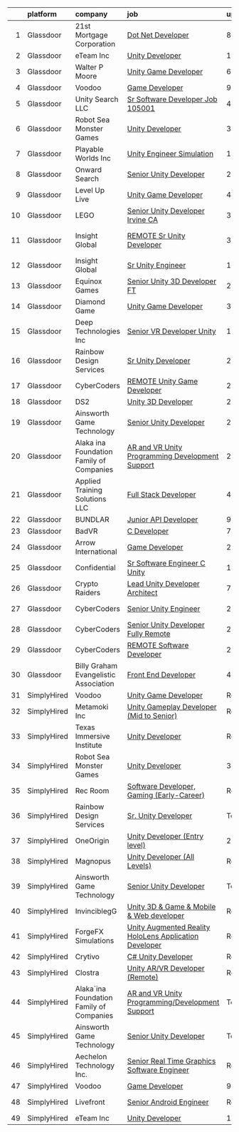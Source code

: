 

|    | platform    | company                                  | job                                                                                                                                                                                                                                                                                                                                                                                                                                                                                                                                                                                                                                                                                                                                                                                                                                                                                                                                                                                                                                                                                                                                                                                                                                                                                                                                                                                                                | update_time   | location           |
|---:|:------------|:-----------------------------------------|:-------------------------------------------------------------------------------------------------------------------------------------------------------------------------------------------------------------------------------------------------------------------------------------------------------------------------------------------------------------------------------------------------------------------------------------------------------------------------------------------------------------------------------------------------------------------------------------------------------------------------------------------------------------------------------------------------------------------------------------------------------------------------------------------------------------------------------------------------------------------------------------------------------------------------------------------------------------------------------------------------------------------------------------------------------------------------------------------------------------------------------------------------------------------------------------------------------------------------------------------------------------------------------------------------------------------------------------------------------------------------------------------------------------------|:--------------|:-------------------|
|  1 | Glassdoor   | 21st Mortgage Corporation                | [Dot Net Developer](https://www.glassdoor.com/partner/jobListing.htm?pos=108&ao=1110586&s=58&guid=0000018205c374cbb9ef79f360a48aa3&src=GD_JOB_AD&t=SR&vt=w&cs=1_ce7ff160&cb=1657954072157&jobListingId=1007990508969&cpc=A156626C531925F6&jrtk=3-0-1g82s6t8qkhra801-1g82s6t9bi15m800-8a830705b06b381e--6NYlbfkN0BeAyavutZxRR7ChPbyVYCIOKJX9CUQksOACpGPzjAT8NFrx-wLRtB8cHbO_Z05eeN-ec5Qr0zoARbmGulbnJfT-tQ7mZ_Crun4kihfGMB0SAkv55ej3GEmwoceb5zNJUUrZ102Nic3xKjbl7XfDXj_49WS4x8AbQYFPMDiUCKuONfOLIYZFizOZkPxT1ws73pvKNt_8HAKaGms0_4OzC_c6DVnf4FU6xJNGll5lR_AAV3MPTpPWqxdto6Jk1LNlY_T3Fi55C8nXBoFzytXx5m_bpqy0q07TVAg1IL-nGEvZMM7qo9XtiDBFuEmDVr6Ga_gq8bYx_FLJbbe3jU1ENdtTye07fA78MAcQkKym580HG0j51aqXNgx_cXzy1YgDTPQIzIWL14xdYfPM7AjaCJ1tn_d8ZoUxMNRQRHhOJdXNv7d5ezeYfAxzqppNKz5qzwltWFtm9uBcXNk5vtRDON6xLh3NpYF--KXih3lFgT5xgRGB865VSO4lyRnSb2HBWY%3D)                                                                                                                                                                                                                                                                                                                                                                                                                                                                                                                                                              | 8d            | Knoxville, TN      |
|  2 | Glassdoor   | eTeam Inc                                | [Unity Developer](https://www.glassdoor.com/partner/jobListing.htm?pos=109&ao=1110586&s=58&guid=0000018205c374cbb9ef79f360a48aa3&src=GD_JOB_AD&t=SR&vt=w&ea=1&cs=1_bf41a825&cb=1657954072158&jobListingId=1007985414064&cpc=2CAED5C921A5F994&jrtk=3-0-1g82s6t8qkhra801-1g82s6t9bi15m800-e4f5f2f77c7a5e27--6NYlbfkN0BrebvuryEatuNHUHZCAQUz0OnV0ltSPb-mADEOcHGVot9rTrxxekT_0oFh76gfC5mPXlbWNqmB225apfScfrCU2JrkwAS7ewq6yO6Haz_G-wU55LR7RRBedLF-9-2wWB-zpB5YeSZ4IwU1LLrhnPtAiQ9DRpiCdciqnutn4FeqqqxBf-2elZ3V7AfpppKr23Jp4EewEy_82TWg6RcC9_kfl1AtKRKiAbfwRUk5ogIxPsp53QChFeqOYCJyJfKuFXXHnaIn8m4EJF0hnntJb02S8egnx83ylNDhApscoTOVePqTVzWTyRuIHBg3-sSlwO6_MHKZ-8CEsacgfY4XcLWhnvB0iPOp4rNdFaJ4zO3xyVfLgQ4EZjF86sEIsJJrtNIN_Vbf8IDhU5z1f5qburjuITa-LwWo4C5WZ_pHKfmEk-RIo0JMubCvkNHXb6lkd8kb6heEc_M7zWyWd0PEn4U_VSUzZw-cBTZkzLELdH_hslCwVWYtxJJccg-jOQOeuOY%3D)                                                                                                                                                                                                                                                                                                                                                                                                                                                                                                                                                           | 10d           | Remote             |
|  3 | Glassdoor   | Walter P Moore                           | [Unity Game Developer](https://www.glassdoor.com/partner/jobListing.htm?pos=120&ao=1136043&s=58&guid=0000018205c374cbb9ef79f360a48aa3&src=GD_JOB_AD&t=SR&vt=w&cs=1_85bd9853&cb=1657954072160&jobListingId=1007994178150&jrtk=3-0-1g82s6t8qkhra801-1g82s6t9bi15m800-a406b2601580dbc4-)                                                                                                                                                                                                                                                                                                                                                                                                                                                                                                                                                                                                                                                                                                                                                                                                                                                                                                                                                                                                                                                                                                                              | 6d            | Houston, TX        |
|  4 | Glassdoor   | Voodoo                                   | [Game Developer](https://www.glassdoor.com/partner/jobListing.htm?pos=123&ao=1136043&s=58&guid=0000018205c374cbb9ef79f360a48aa3&src=GD_JOB_AD&t=SR&vt=w&ea=1&cs=1_2853bbb7&cb=1657954072160&jobListingId=1007987595391&jrtk=3-0-1g82s6t8qkhra801-1g82s6t9bi15m800-42cb42edb8e244a9-)                                                                                                                                                                                                                                                                                                                                                                                                                                                                                                                                                                                                                                                                                                                                                                                                                                                                                                                                                                                                                                                                                                                               | 9d            | Remote             |
|  5 | Glassdoor   | Unity Search LLC                         | [Sr Software Developer  Job  105001 ](https://www.glassdoor.com/partner/jobListing.htm?pos=118&ao=1110586&s=58&guid=0000018205c374cbb9ef79f360a48aa3&src=GD_JOB_AD&t=SR&vt=w&ea=1&cs=1_68474b34&cb=1657954072160&jobListingId=1007998235702&cpc=F41FEAB56D215062&jrtk=3-0-1g82s6t8qkhra801-1g82s6t9bi15m800-33a3b967d05517d2--6NYlbfkN0DzX9bKA-nrYKWcjjPrcuzMuapzvcymFZrcZjn-rigyi1a2ySthemlmIdWYGNYWb-V1jEC16LMG05XlVH1OqWDXv-WJRRh0CbwTVV0qQi-bQO7eh3vvq9eoOEFFwYs8Q1-lkwGYnd5T7ET_qq4giP-N-iWOxmh5eELfjgn7JtNzMQLoG6MhRpzwQ67tzV30o_lyiEXoTkwbERKoEutBfB5wG3Fjg0IyFw05M4g6pC-bWc6EMkOjUbnAA8PIm5rfeTPt4khNbQxSH4bA4HmtczDNw5jSEAI9VCT-0oQnMtKUG92qTYsl5Zd2Ei3XI8HCBCQUkH_jhtxyD6dmijvvIh0W73rXWCrEFwai1fHwDLiiN9WE1tYrVCa3sIafN2ftEkNT8FJkfi6YLbyOZ_MahSBRlmNlc-QwTrP6P6hvpso6HAS_vtRi4gpWTlmrdJAnbugFhBb6MPgCwvPYGVxWUxZuXQp9L_rUVbZSGHAgNYgJLRiEs3tKNP5ALlLMdk831P8%3D)                                                                                                                                                                                                                                                                                                                                                                                                                                                                                                                                       | 4d            | Dallas, TX         |
|  6 | Glassdoor   | Robot Sea Monster Games                  | [Unity Developer](https://www.glassdoor.com/partner/jobListing.htm?pos=129&ao=1136043&s=58&guid=0000018205c374cbb9ef79f360a48aa3&src=GD_JOB_AD&t=SR&vt=w&ea=1&cs=1_82478039&cb=1657954072160&jobListingId=1008001069165&jrtk=3-0-1g82s6t8qkhra801-1g82s6t9bi15m800-bda0a343296c4b50-)                                                                                                                                                                                                                                                                                                                                                                                                                                                                                                                                                                                                                                                                                                                                                                                                                                                                                                                                                                                                                                                                                                                              | 3d            | Remote             |
|  7 | Glassdoor   | Playable Worlds Inc                      | [Unity Engineer  Simulation ](https://www.glassdoor.com/partner/jobListing.htm?pos=130&ao=1136043&s=58&guid=0000018205c374cbb9ef79f360a48aa3&src=GD_JOB_AD&t=SR&vt=w&cs=1_c17b5613&cb=1657954072160&jobListingId=1008006448825&jrtk=3-0-1g82s6t8qkhra801-1g82s6t9bi15m800-1cf75f2a8545a460-)                                                                                                                                                                                                                                                                                                                                                                                                                                                                                                                                                                                                                                                                                                                                                                                                                                                                                                                                                                                                                                                                                                                       | 1d            | San Marcos, CA     |
|  8 | Glassdoor   | Onward Search                            | [Senior Unity Developer](https://www.glassdoor.com/partner/jobListing.htm?pos=104&ao=1110586&s=58&guid=0000018205c374cbb9ef79f360a48aa3&src=GD_JOB_AD&t=SR&vt=w&cs=1_00a6f0c5&cb=1657954072157&jobListingId=1008009126466&cpc=18E4F2D8CCA3E56E&jrtk=3-0-1g82s6t8qkhra801-1g82s6t9bi15m800-a00b5ca1fb24b99d--6NYlbfkN0B7YoEZZ2QAGDyEGGmBPAUWSHc1Mt3sMCn9FehKcWA3w8FH2hNAUDUUK56wYZ9jEGsXCxu_85K9uRy8dOwbEGhZNxipk61hwP0-Sk-yec9ZHp0cveDUNV7Ty3Fe5lxwgZMJjTROxwIX3CoB0-Hqf7feHG1fmuiRwJnm-sOqiBXhWCOphwSWGXLH-k9aZv0wybupDFnhtLu9tgtExPzX0jr3Ieb3X8Sd5ldhrXmQNhJAoL9UTmfD9vxPQzALkLYdVL-nEWr_q-hZDQTVGFfA9PuOY11l1_vxpdWfenBt3aDIXXMkkoqZxtEz8QPDIYdkVLuFZUDiPlOaBe_WcP-JCwiq52XuQeyqo19AQsz-0ubRiwOafKXPapPc0oXQ3k75lrCF-DsF9XmU_iegk0YHaO6twiNlAiIH1ouluuLfxWpAVruXN4MUCTcv-v39q3tTVmTpHzvrfwCuqZQz-q8Toj9ckWZbMvJJRfayIJzuMTWOV3K4VxH5E9qb96z1WrgxFMJlmsltxAd_jdNsx8dR-ux4lDtBJ7xV0JgkINEYfzlqnQ67JZlO-u9uzgGSWT-8cm1TTCeFjIemqBsxU02RH7yUDc6RK7Cre6jLUGonuL5BVlwi79qjKmUyCUSkmMwcpMtKHY8joRLHAKexVreR-qoAI5N2O00L0QA1amXrRLwVx-x1a455OZO_mNccJ_rtcEeJv7aU0r-iAnQJADFLIArbJPmlqA7qOGJzMMVmylsc2yw67om2ZGdi5JdjZtvQqaRESroXIbUDWxVOYws2F6ktC3O_yuzAkTwxyt4SV73loDbA9-Ne4H-qU5mf_Oy5MN8sBOmZhOuIDi-BD5zlrtuPUHjlhbupKPqRY_3WkncKlwZv8iNmunR1o5khAMCbAXKGfhheMcNfnmr7C4hW_e9ebspPJjs6oqRgC_O31143Ji6nPOmCVfjkBn7wz0kwa7OI6kV7OIS5UWk0CCXcf4hqYL8JvafIdhWkVjZnTRyzUK86eMZu0A9_zOlCQLeRmYY%3D)                         | 24h           | Ontario, CA        |
|  9 | Glassdoor   | Level Up Live                            | [Unity Game Developer](https://www.glassdoor.com/partner/jobListing.htm?pos=103&ao=1110586&s=58&guid=0000018205c374cbb9ef79f360a48aa3&src=GD_JOB_AD&t=SR&vt=w&ea=1&cs=1_10d07b3f&cb=1657954072157&jobListingId=1007998297243&cpc=7E69D0A57279CD4B&jrtk=3-0-1g82s6t8qkhra801-1g82s6t9bi15m800-25709eaea19f08b4--6NYlbfkN0CvahHJL5dpwIe5nlYo2UZJB8CTXAEl9vJAxrd3EfdRQTsMSQezOrtTMBqU6ULetrn0kWKrj3WMZ_Zw7M8i1tIU5GOLAEookl2DAeI1XSX4CuoccEQp393OXUCbGbTct8FADhPwjvcMG2ENXgxGXjYu53qekhMum-_e2gNGa1zEKheMz6EIdBpvkc-RQwDEgUR8KGvbcBikewb5deVOod4UTyyFfh0EBK9Ye7tT9iaSJIGZy1mc7-HfXmsSPvBXPaXTaew9J88zsZxkNb_npyASUoCPlxAQjc3fl6xSxvSRsLPnaPin_aRwy_IKL6ccF8Q5xEEhJuB7vGtNAa1f8OkM54CjqSupxthzkOWur95D3D80JB-fH1EQcNi7UOTMpQi5qQYCTOAy90qsxOxlC4mYjqpp05ybUyqYo2qIYiNDNnnMgbRFst1bMjWLT0ZE2NOO5V2NJauO6KT_ws9HPX5LIT5_72qUQ3iLVx6UYPW0_-fI0ZC6X1Mgvn2VIEJXyzA%3D)                                                                                                                                                                                                                                                                                                                                                                                                                                                                                                                                                      | 4d            | Issaquah, WA       |
| 10 | Glassdoor   | LEGO                                     | [Senior Unity Developer  Irvine  CA ](https://www.glassdoor.com/partner/jobListing.htm?pos=124&ao=1136043&s=58&guid=0000018205c374cbb9ef79f360a48aa3&src=GD_JOB_AD&t=SR&vt=w&cs=1_08af8b59&cb=1657954072160&jobListingId=1007999225634&jrtk=3-0-1g82s6t8qkhra801-1g82s6t9bi15m800-c00448744aef7b79-)                                                                                                                                                                                                                                                                                                                                                                                                                                                                                                                                                                                                                                                                                                                                                                                                                                                                                                                                                                                                                                                                                                               | 3d            | Irvine, CA         |
| 11 | Glassdoor   | Insight Global                           | [REMOTE Sr  Unity Developer](https://www.glassdoor.com/partner/jobListing.htm?pos=116&ao=1110586&s=58&guid=0000018205c374cbb9ef79f360a48aa3&src=GD_JOB_AD&t=SR&vt=w&cs=1_3f86f9d7&cb=1657954072159&jobListingId=1008000659662&cpc=F41FEAB56D215062&jrtk=3-0-1g82s6t8qkhra801-1g82s6t9bi15m800-80788efc9f9fa667--6NYlbfkN0BKkHZu3wF05EeDimN_p6sYpKCMArvwa95YdH7UpkaBCqc7l59ErwqcyE8VoIfttn5W_w6EAn_SwakPyuGwpNktc_gZHAw-DgQg7Q62UskeLFQjDiXWL9q4pTh5dHyLXLlE5DhZ-P-H6iXdr4RaTGQwTo8Cr0OwsUIF93ICJHXQerCsrIoIWeT5yISd-vOfvEWYOJa7aHanX0x7UiE3OFar_bMH4Iast80OrqMqcfmv-tXi1Kx8miavL1hawSwAFQwLqtzgM8rhBYkkSNqnB2LKVsU7SToojEQvzJjL9CxZUvs6my9jAfgA5U9lfQkQd383jk9AFPGlBKeGFqfoMBtIeExG1_j55TC5gzxqKa6UtSfQdXKZV-1d9CH8okAP8PQs2pNeMsW3mEFaK-BqQLCR-mW3vBzvPqGp5I7y0eXmmY_HhjED9S48b7hMWb7LHNytlH1NvShRFOK3u1Agba-OlTxs2y3dCRXP9kF09m8eKQ%3D%3D)                                                                                                                                                                                                                                                                                                                                                                                                                                                                                                                                                                       | 3d            | West Hollywood, CA |
| 12 | Glassdoor   | Insight Global                           | [Sr  Unity Engineer](https://www.glassdoor.com/partner/jobListing.htm?pos=114&ao=1110586&s=58&guid=0000018205c374cbb9ef79f360a48aa3&src=GD_JOB_AD&t=SR&vt=w&ea=1&cs=1_ae922dc0&cb=1657954072159&jobListingId=1008006008863&cpc=3DB599BF2F4828F0&jrtk=3-0-1g82s6t8qkhra801-1g82s6t9bi15m800-90496938cd1a08c9--6NYlbfkN0BKkHZu3wF05EeDimN_p6sYpKCMArvwa95YdH7UpkaBCgHzxp9Is74qxSOFHe9rjiESEHFG7uHJFBRdHn15XhRg5kVF65MFIbQYQDIM__9-kIGC204QAPDKP7mfL4-pO1NFvpQgZa0IN1pmRfUl2Hg41IEJeJASAqpgnyak1_oHxTgcsSFmlXkO0a-hW9AMRez-Qzbl_7z4y-ZKYg_Av4JNmSpjJb0-mL0UY_sJKPhHfkG9n0SFfIbP8wInqab66QZqqLUTCpNvThpRCHo0vbbpFdIA7e--UGDTO24HxPcflYuu8ZceDIH5HUAaUFdY_64FehJSrrNqRR707DfvJGAFR0Y00MLesEB-ghE_y3FoeduWtgL2_zuctVZcTy_GPQFltfjQYYYYEgfx_hyR4Lx1-pMoLnDXMANoAzVryrTjpjJDh8Vi3tBZmDZyJLLd9hbD9SAlHOyOrhvsCYnvDJopwNdm5b7NgU153xxBHwHKlfqtdhyybyQQVbO8ixORreQ5vEZtxuWysw%3D%3D)                                                                                                                                                                                                                                                                                                                                                                                                                                                                                                                                          | 1d            | Remote             |
| 13 | Glassdoor   | Equinox Games                            | [Senior Unity 3D Developer  FT ](https://www.glassdoor.com/partner/jobListing.htm?pos=125&ao=1136043&s=58&guid=0000018205c374cbb9ef79f360a48aa3&src=GD_JOB_AD&t=SR&vt=w&ea=1&cs=1_f7510868&cb=1657954072160&jobListingId=1008003082129&jrtk=3-0-1g82s6t8qkhra801-1g82s6t9bi15m800-998934cf1a1a27dd-)                                                                                                                                                                                                                                                                                                                                                                                                                                                                                                                                                                                                                                                                                                                                                                                                                                                                                                                                                                                                                                                                                                               | 2d            | Remote             |
| 14 | Glassdoor   | Diamond Game                             | [Unity Game Developer](https://www.glassdoor.com/partner/jobListing.htm?pos=121&ao=1136043&s=58&guid=0000018205c374cbb9ef79f360a48aa3&src=GD_JOB_AD&t=SR&vt=w&ea=1&cs=1_83696e2e&cb=1657954072160&jobListingId=1008000353360&jrtk=3-0-1g82s6t8qkhra801-1g82s6t9bi15m800-0d414f8dbf91ec3c-)                                                                                                                                                                                                                                                                                                                                                                                                                                                                                                                                                                                                                                                                                                                                                                                                                                                                                                                                                                                                                                                                                                                         | 3d            | Omaha, NE          |
| 15 | Glassdoor   | Deep Technologies Inc                    | [Senior VR Developer  Unity ](https://www.glassdoor.com/partner/jobListing.htm?pos=105&ao=1110586&s=58&guid=0000018205c374cbb9ef79f360a48aa3&src=GD_JOB_AD&t=SR&vt=w&ea=1&cs=1_c0542a2d&cb=1657954072157&jobListingId=1007984915587&cpc=280AB1FAEDD8D536&jrtk=3-0-1g82s6t8qkhra801-1g82s6t9bi15m800-53d2659523d2c6c4--6NYlbfkN0DfhRLDY5E7BVY3xhBTAobuSaZ3WR2SqAJ-w4NHeQGDZ4N7kqSqiwTqfZ_rggRmPMq0Gw3DaX67HJkQH-SIadOUZXQbERM4mSu_DyG5PyfUmIR0HOJ9UO89umVKprOg8JGvjRLUGuVwrXAStGLyPtsXW8VqIDeJhc8_fdegCKkQz1HvZVKevxkQtzds-RwF3LTVCTQ-ZGJqnsI28i_Fj_Mx6BRV_28Ed4sOqPgToPD3yBF_W_Dvmse1geFWYQRT7cZOT-WAQN2NUZpOAQykJqtJ6UjR_Td_hNG2dPOYPfj29Gn7K6lc7lYLJSO_V5wPs-P8sXfPsEAITSjIkMqEFVOdOfy7LN_qq-2IDNBNZDnIt3_-TBFZ1kW0wNp5ZdhuQ-D0dSBByBdqbLl5xViDRvbaiDc4HPSnG6rOJHubAlc4DmuFo_kVb2JMiOQ1BOFxyXjtfZkHgGmsCFiq2E8AtXrWXNQio1OqvHTDTCaFSxQbTLztJLAcq7IVF5BFzvFikiY%3D)                                                                                                                                                                                                                                                                                                                                                                                                                                                                                                                                               | 10d           | Remote             |
| 16 | Glassdoor   | Rainbow Design Services                  | [Sr  Unity Developer](https://www.glassdoor.com/partner/jobListing.htm?pos=119&ao=1136043&s=58&guid=0000018205c374cbb9ef79f360a48aa3&src=GD_JOB_AD&t=SR&vt=w&ea=1&cs=1_4dc56dc1&cb=1657954072160&jobListingId=1008007915028&jrtk=3-0-1g82s6t8qkhra801-1g82s6t9bi15m800-bd6aaf863d3efcb2-)                                                                                                                                                                                                                                                                                                                                                                                                                                                                                                                                                                                                                                                                                                                                                                                                                                                                                                                                                                                                                                                                                                                          | 24h           | Remote             |
| 17 | Glassdoor   | CyberCoders                              | [REMOTE Unity Game Developer](https://www.glassdoor.com/partner/jobListing.htm?pos=112&ao=1110586&s=58&guid=0000018205c374cbb9ef79f360a48aa3&src=GD_JOB_AD&t=SR&vt=w&ea=1&cs=1_9425dc22&cb=1657954072159&jobListingId=1008008701671&cpc=FB7E4A1762AE5BEC&jrtk=3-0-1g82s6t8qkhra801-1g82s6t9bi15m800-4e383833bdcee9b0--6NYlbfkN0CpFJQzrgRR8WqXWK1qKKEqALWJw739KlKqr2H-MSI4eoBlI4EFrmor2FYZMP3muM1oRu76nIrQEdM0dyR0sycJIv2FEkqr_DRKBEDRzIs21Cp-vWHoenA0hbiHCqxW2WZS9eDGFPwxGNYN5FfgmrUH-Q7iUHYCals1vePYmmxNS6Y9O51TbhTyO8qgnJvwyIriEPmX0icIy0iJMjWH9kIMIJ7vGiCFfhBrQgl6KThhjTSuTUUtmiud_BLiH7j2-4wfx1V46vxY_9ht4pNe7-3FUObk9YGepw35sSoJh0z3c0I3ThCvjOhNlrvoXhzdF5K5kcX0Nop-3mugliGveWSXxdmWZEXkOQ0IZ2VktT7OeIpIiz_ywmFaAd-q5lwGekfnb5YHkH8V_F7U7jnNf87GURDe9Y3UtV4hI9txRls_TMLD_ulONdVVMz49QhpjhUb9YkpQy99EuiFFLTFjxDgHWZUlA3Ulyg-vlIQQIAW9aNPIxSzr3UZgaifbAE1cN_F-JwXaPUgIwGb2iJWK_w2cEp6lWG3aoE_boyvcXunkFa22CHfDsKfseWpTXiD9HV73XVVcYMOjvSVGwb0yibbKcwu5_QSF1KPtkxkExVvH6UHzq3OUelvUAf2GaVKxFtBzsEJiyXvm9W81Lf9n1RF0YsjVFh5AuF4N63Vnz6_91D5TaCmjuYsEubjj6BXsa6vMPWlr6qbVFwCNUaf8h8oG05GlcmwKU7HrOa4l1IzRewhqx7_zbhDm8H79VQ6yaXO7X-VPPYkx372JZjq4zEgM654NwZd22Tepp-3Bnnq66Ayagm1bBXByrBhylEFJchTq6QIBFpXT4_g5fpdQcwm1CyCWq2WZBqDpt-qqGJpNyrC5_bZtX4Au14Fo5tiyvvN2zFUsMXnqqsdhvs2QUQsbwAADTE3_JO9IoHwO4AfLDXlpiY8Kxdx_enyG7eTotc7Q0-1LuzT4CkzWFcY_R7mBZWsZohnMBp6nNKPu_EqvF5t_g0W3EfA5ckm-9AuZTGFUdhlbeH4u8A%3D%3D) | 24h           | Austin, TX         |
| 18 | Glassdoor   | DS2                                      | [Unity 3D Developer](https://www.glassdoor.com/partner/jobListing.htm?pos=107&ao=1110586&s=58&guid=0000018205c374cbb9ef79f360a48aa3&src=GD_JOB_AD&t=SR&vt=w&ea=1&cs=1_dd66bf91&cb=1657954072158&jobListingId=1008003789277&cpc=AF1E4A3695F490BE&jrtk=3-0-1g82s6t8qkhra801-1g82s6t9bi15m800-3dc75a4ae4966aae--6NYlbfkN0BKZiTU3MWSf2834NP8-BeeJRmueELpPi8r1E1YtrvsfHIZFXDrlmQ558dKnDmfieoIbn97QAPoRW-TZ4mkqvqP2tqzRnsaUdrNmaIPkW_IKr_b80_HPUsdUYmP5ZWsVs3gTiWr6j4NWSiCx2g7a77tRh7VYoXUMP1SO6_vUSlwwpxN9kSPQ8zkeoI6vKaYPNB0UY-WPxyZ5m5QsVwmxEpDIrY-M_Hv1yYM90EYDHr_PWIEZBa8wxfwv0xnWcYZ9U__jrE2JsXL7_veVU4pn8IF00IcMn3kJqEGI01ArIOuG7p86t6qnsPliGs5UCcUX5o0oNn75YQsEiIzrxTD3I5Yx4PpMSp_u4vC_FGZlBInaI91I3LPnjKHFFvZlTFxDGcZRMFLwzmUfEqdu_Xf7RAMo1cEJaDC27z2eW_frIxCAV3PT7rmmS8rZmFzCSuD5dZGD5-iYKoW15YeSFTBjeRbeJ9no3rRj-hdH3e2HOmrkP1BG0v3YUGyRk3X1QoBqMOF_Pda-z45mg%3D%3D)                                                                                                                                                                                                                                                                                                                                                                                                                                                                                                                                          | 2d            | Niceville, FL      |
| 19 | Glassdoor   | Ainsworth Game Technology                | [Senior Unity Developer](https://www.glassdoor.com/partner/jobListing.htm?pos=101&ao=1110586&s=58&guid=0000018205c374cbb9ef79f360a48aa3&src=GD_JOB_AD&t=SR&vt=w&ea=1&cs=1_091659fb&cb=1657954072157&jobListingId=1008008228206&cpc=2C031D2D3FF29DE7&jrtk=3-0-1g82s6t8qkhra801-1g82s6t9bi15m800-e4ab6642d59f7f91--6NYlbfkN0AhTaXticpO8D1EV9nGWUa2G9Nr_0uERllJkF2KKfHsNMFYg--v0VBanTAYEcQaNHQwR18Dfw6iShc1D1XH3VcnNb0vCxMWdjpvVVvQyPGlzEitm2O8TuiK1kuVDO6tg-9XnmONu3huQb9eXEK2DXE667GGr2CQxiHaJNEkjCKWVr49fPl2wUtDbupB2k2Fgub2uLk_4FeleEdJVqIvymZFh-FUnlXciO79zmLhAl5iQ6gkZxSv19ROlBFBvP57iljZ_od8idQTScgrq0hA8x2PHPh6y19ty40MDv73PfvAy1L22OJyzdFDWwWrsJfpMwkscmFcnVDs01ha_6eD6oqIaEZ-T47Rmeux3nsK5qJ9SG_AHbWWf5wMe4mi7u0j01LbkacdZSnAmGD-0c6F4LCNhYQ4MOFNw6Jsg7-m5e3C0UbyZqarq9Mow97cxggGYb08TCj5M0uaqHS0Lo1Wp1y7sboBNuplVxNRFeO0eD6Iz4jHn94CM92o0tifngGUVZBo_z9JNux7lw%3D%3D)                                                                                                                                                                                                                                                                                                                                                                                                                                                                                                                                      | 24h           | Las Vegas, NV      |
| 20 | Glassdoor   | Alaka ina Foundation Family of Companies | [AR and VR Unity Programming Development Support](https://www.glassdoor.com/partner/jobListing.htm?pos=102&ao=1110586&s=58&guid=0000018205c374cbb9ef79f360a48aa3&src=GD_JOB_AD&t=SR&vt=w&cs=1_d8fcf6db&cb=1657954072156&jobListingId=1008008179347&cpc=306CA5D721721ED9&jrtk=3-0-1g82s6t8qkhra801-1g82s6t9bi15m800-1a5c3b0624205735--6NYlbfkN0ChVmeEeaXfnw-D8ZhSBdgPTvIDVQB7yRHpNgp4If4E6FrBwtCQqberTJMHU1ejjQVrSlu7gcF4s0TOADoLFHl9hHoXrx-KEyxEwLS_QdQc51h4fVsgPMIhs8t73MRQSyvC-lYrbXLVA293Zx_8E2RsEz26rpxkz_1ZcxRRZFSGkXP44VsfLPRa84l-hBWRxofVO8ZH7eywhIM7fbjQtzgmGH_emwsvAgRgAW4ifgodVR3ee_vMl5EvQV31A-SPwm6CWMFL2oV5_Ul65CDk5gcUlLKWBX8p6iGOjnC8-cQ588qCCpeniQXxxULfT4rpE7HnO57jonGub9A2J70uy4nDJ05w7BmvwUPTKh31E6ezxLCmJasGOEp3CuCI7dIFWd3NopK3YBcQPBGCb2_cyzCIk74yoFXeVP1B55kTjkK9RK8GTfhiK8i2QxKf5OmA-vjmFF8PGOXdMQXMoSAPvwuhWkvNh7DHCn0-t2JJWHHjq06lSEH-j68O_mwnaolB0U7v4uU2dWyhaAx1BQSPuaBWZl5bwTKvmVUG4YnIEJdrRJELbLrIc1jOsJn4qh0C0hWuU0rf72ibbiWUPLJOcbjg)                                                                                                                                                                                                                                                                                                                                                                                                                                              | 24h           | Atlanta, GA        |
| 21 | Glassdoor   | Applied Training Solutions  LLC          | [Full Stack Developer](https://www.glassdoor.com/partner/jobListing.htm?pos=126&ao=1136043&s=58&guid=0000018205c374cbb9ef79f360a48aa3&src=GD_JOB_AD&t=SR&vt=w&cs=1_4cb38005&cb=1657954072160&jobListingId=1007997984558&jrtk=3-0-1g82s6t8qkhra801-1g82s6t9bi15m800-9b231a3f269d444c-)                                                                                                                                                                                                                                                                                                                                                                                                                                                                                                                                                                                                                                                                                                                                                                                                                                                                                                                                                                                                                                                                                                                              | 4d            | Remote             |
| 22 | Glassdoor   | BUNDLAR                                  | [Junior API Developer](https://www.glassdoor.com/partner/jobListing.htm?pos=127&ao=1136043&s=58&guid=0000018205c374cbb9ef79f360a48aa3&src=GD_JOB_AD&t=SR&vt=w&cs=1_3c17babe&cb=1657954072160&jobListingId=1007986583910&jrtk=3-0-1g82s6t8qkhra801-1g82s6t9bi15m800-bfbacfb04bfee550-)                                                                                                                                                                                                                                                                                                                                                                                                                                                                                                                                                                                                                                                                                                                                                                                                                                                                                                                                                                                                                                                                                                                              | 9d            | Chicago, IL        |
| 23 | Glassdoor   | BadVR                                    | [C  Developer](https://www.glassdoor.com/partner/jobListing.htm?pos=128&ao=1136043&s=58&guid=0000018205c374cbb9ef79f360a48aa3&src=GD_JOB_AD&t=SR&vt=w&ea=1&cs=1_5faef2eb&cb=1657954072160&jobListingId=1007993870109&jrtk=3-0-1g82s6t8qkhra801-1g82s6t9bi15m800-32f6b856d5d3b74e-)                                                                                                                                                                                                                                                                                                                                                                                                                                                                                                                                                                                                                                                                                                                                                                                                                                                                                                                                                                                                                                                                                                                                 | 7d            | Remote             |
| 24 | Glassdoor   | Arrow International                      | [Game Developer](https://www.glassdoor.com/partner/jobListing.htm?pos=111&ao=1110586&s=58&guid=0000018205c374cbb9ef79f360a48aa3&src=GD_JOB_AD&t=SR&vt=w&ea=1&cs=1_f803d8c4&cb=1657954072158&jobListingId=1008008494479&cpc=654405A9B1E0A9F5&jrtk=3-0-1g82s6t8qkhra801-1g82s6t9bi15m800-8ae01c0f36fe9a0d--6NYlbfkN0Cs_GljMRtxZWq9EeVFiOrfb1E8GU_w2DWk6sAisfzPocODJL1mpd4Pf6XwmzHYX5uVFaZl639YvIUhf-SKfDp7rCWLf-RZZ2tRwus04HweTWsFzpbwwAPxyTadbN7Ao1EH0iw7oUONHlCoEN-l4WPfkkqi9NCtWOn6VRIglnoiBhCpXXAV8Ff-B8nSzZq6J3HOyrN4nEaywMwAao4pSpg8GzKZC3A9iURcJ462kryM4B-mYh0rw3xxIC53u503w57Pa8uy73lv8JYV3lU_nmD1qDX2yuH7ibwmXffZRGjp2jGlOmCsLP-_jo-C_2DHCpd2y3SDW1pQ4ANlonhPynJfq4U-OLaIHJE4grMHzLPPf7F5TXZI9F0FhNYgPUlzaUn3drrTmHT3QD5ozRv_3KccL4f1J_VvjI5xn0QHE-43I-Bj-sJqHActpf_dT5B4CI0NjQ99IYa_fZ8QXiqf_PP-yr_dE2gYe1o%3D)                                                                                                                                                                                                                                                                                                                                                                                                                                                                                                                                                                                            | 24h           | Greenville, NC     |
| 25 | Glassdoor   | Confidential                             | [Sr  Software Engineer C    Unity](https://www.glassdoor.com/partner/jobListing.htm?pos=110&ao=1110586&s=58&guid=0000018205c374cbb9ef79f360a48aa3&src=GD_JOB_AD&t=SR&vt=w&ea=1&cs=1_f7cd7dd2&cb=1657954072159&jobListingId=1008005342375&cpc=987D8AFE463DF687&jrtk=3-0-1g82s6t8qkhra801-1g82s6t9bi15m800-067a72b80d2abb4b--6NYlbfkN0BTT1lo8Jwdy_hu5PBsWOg-OgEs4ry3bvHurgSPaoaOHDUcYcEYotkHRmzPCmVzJ9QKWvhjCqs5SK7-meXzu-C2Og6RiuEXT-vHnvW-jlQHSvrMIff6-8-hK0pPlRAXqCIRr4RlOWDbT4iCa6Eowb_JMTaNzT9c87s2_A0QxTOj3dFyVBy3NE4UM214U3WGI_YjeJBNlaW6g7Oi5tjsUjRaFaBZ03KuuGWMcFlK-blf8QnmOU8Z5WsAHKP4cu_KVzLy9gk0q7ybJKjcgq5TAAxKzRJCRHqn-l0imhlOtlUqVSvNYSYUwDSItYX9tCNTYf7YUXeP4mUx7auShQ4mKz-3LpqyHMXoBi0-w9GLC8ppTMPnxuSLXQHLpdmUL1vwOER6YZhBOWg6_v8Y4QbZOqQPftiHe6ElqrCY07WwqYd1HL7Hr4gWx3Z3mJBxXKsDLGf5LcdYE5S_zipjpsE3kZNhfNbXTnIKbiFNJKqnIpiSvsgFI59tROj_GVjTZgWXGYTk82EVNaB8pg%3D%3D)                                                                                                                                                                                                                                                                                                                                                                                                                                                                                                                            | 1d            | Jacksonville, FL   |
| 26 | Glassdoor   | Crypto Raiders                           | [Lead Unity Developer Architect](https://www.glassdoor.com/partner/jobListing.htm?pos=106&ao=1110586&s=58&guid=0000018205c374cbb9ef79f360a48aa3&src=GD_JOB_AD&t=SR&vt=w&ea=1&cs=1_190a1330&cb=1657954072157&jobListingId=1007993173964&cpc=AD396490361E83B7&jrtk=3-0-1g82s6t8qkhra801-1g82s6t9bi15m800-52e55413f560bb2e--6NYlbfkN0BBGG9LMNqL16EzDx9S3nKk4b6IwprgSJginr0DZD_oWwIUlrrUOnxWJL8OBr8HYrsBBOsOpSZ9IFeqGV_R7m9uODMUxBbvUYnJRkzdH2yKblnp7tH1hn5kvBUJJbSc22nXvS8yGU3gtYFmDeNPNh1WdFyA4EcVE1CNFZGjVD_SHpUXZqbZZVQd-WCyaSCUsAfXdCCZJI8oVREmGgEzEAYu2Kj1RqlBfafPBLxIMVfqqebt4L9EAvRY0hPM1OFcyE7-zrlWrwywJ9ms6Nd6aLhz4yqLV0J6N4gUFs_w2v6xnaNK8UuQZlRpIQAFhpGlC6qYhSf-V7rep9Tae2AQWgTCSzSV_7kjHshIe3d4hDh82Dj7_slUiyAis6sRBtAaui3Q423OrS7WU_evZBbTsBzFB7rjPkbgzRqHr5FXJl4kz-jSqwSUgY5_Mx_DAY-grWvn1G8Dhhr3jMqj26o2PKSZr2xXRMLXk-F0YD2y6J8ZBtu1pH9S_1pc3V5Z7yhVFDqN2SuBVMoCbg%3D%3D)                                                                                                                                                                                                                                                                                                                                                                                                                                                                                                                              | 7d            | Remote             |
| 27 | Glassdoor   | CyberCoders                              | [Senior Unity Engineer](https://www.glassdoor.com/partner/jobListing.htm?pos=117&ao=1110586&s=58&guid=0000018205c374cbb9ef79f360a48aa3&src=GD_JOB_AD&t=SR&vt=w&ea=1&cs=1_eec4aada&cb=1657954072160&jobListingId=1008003040809&cpc=47CFDC01B3F81FAC&jrtk=3-0-1g82s6t8qkhra801-1g82s6t9bi15m800-adc712898888a8a6--6NYlbfkN0CpFJQzrgRR8WqXWK1qKKEqALWJw739KlKqr2H-MSI4eoBlI4EFrmor2FYZMP3muM17_Qa-0Hc5leoig3UvvFRpftwSrRkJfyfJ24jmiJXwLig_9BwQTUo0TEq73_a7zGhw-SixRlVbILDSzeZMhZl2osizziQaG1ggu9nmvaaf93U1jbofpvZuQiUWZSpMZmq-F1fTBv_neLVmLC3CSFUHTmuLW_i5iuUkVdmiEyVkOfqnKNdu4bvzpwVtZ3Q-Ne1q360BLrkltgc6dUcSjEHSfnCT5a2bC25Yk6K-cbHC6Z6NXpdv-A1JPLwjYJNnZ1XQWxtj0DwFOyZesvZLv-X71eADi3bSzbnpaEbhk1KogNRIteurGeJhFmmSz5GV_F0dN2dHHQf8jDZcT-3AQkXokorrX2gY-JCj63lmmGSlbGnd7hckg_Jpg3Z1LGsPLuTSkwFCujDaUFpTMaGAaPr4DgUWYKFw5X-081-m0cOXFP8-RVYjlSSlC-PAJwrCHtpVJ8MR9xdf9BEOgw559NXDqUuwaPzG38bh5bdcwgIWMcqCx5WBdGdtKy4H_5sp-o5hpfdTQDdZxK09DrYhpxVMNzvZ-ivjsnB0ahUrzF8pJqYZjHJKqJlN3EwiaflAPDStba6SqikH_7ki-ED_fLOEaOrpmW0Jc0ZDQ4QZL0GhfE6_0k3yx95qWWkHDJoddyeCqJkv5zUd81LLeptIR_FU9X7NtJ8ByJ1RR6vsoThg3V2NCySG9W24yfOUDwu53ydVaO7mF63TstgUARohHS8K5Vs5sKSzMuFV_HKKZe9btlZny4dFthulX-eXpN4SzAlEVVnBZfOBQlYdZb0YeTL7LUHkzPdzQL4ahYyMEGm9V3K9MebQaPoD7kkzObpGkMPIbwAxM_iSGSbCsZQ0Re2pyNCmXMg05croNKMrSyIKHaZbV9VeO2sBSHaSvBmDUlN5tVHGt1AotSNlms8OEU_V8Ka5aqAjt676TNGOCJwbwA%3D%3D)                                       | 2d            | San Carlos, CA     |
| 28 | Glassdoor   | CyberCoders                              | [Senior Unity Developer Fully Remote](https://www.glassdoor.com/partner/jobListing.htm?pos=113&ao=1110586&s=58&guid=0000018205c374cbb9ef79f360a48aa3&src=GD_JOB_AD&t=SR&vt=w&ea=1&cs=1_03112f44&cb=1657954072159&jobListingId=1008002113614&cpc=451933188B21919D&jrtk=3-0-1g82s6t8qkhra801-1g82s6t9bi15m800-bd807db92ee3d8cb--6NYlbfkN0CpFJQzrgRR8WqXWK1qKKEqALWJw739KlKqr2H-MSI4eoBlI4EFrmor2FYZMP3muM0D8yHAGXlxTb8HTQ9s_BH3gYYU_iJnppV72oQGGhXkjt_FYiNb1btM0cQoJ9YPOx5fl8HTWRk4G_zgz9PeEhXbU2pEyJClv_RC0WGBQnKChSkbQa92w5uDyD0bsxPGLV_X5W7x1NTClMFkpLxb1UNau98bxaSSLC7oiDRwX5INLVv6Q8bqqT0hBP_pkOVoy8VGAwuICZnlf_7KHQ54xrOEZA0bMn4wmDPPGwkPBoNmrMSP6c1cGab2gEh4N2j1IcH4mCvL9q9R7gocujdV8YouDTByzm-DkTqLDXkzvGZnxYT98s5UHegkg6DQg9JW8Jeah-selCCoE0j9NX2tQRMGUOGGq3_SkhwmD73OoVqB-gSLeSKpTFLJZxNwWeKrIS80MDBzTxhPgpwCadqtoV0xUkAqlGIs39z9voPAjWD2YPLbrDw3-LYnAL72fD2HB8aAXS0WDYxlmRBXSvxerWj3PxHjS7DWSF7FNu3gGOGozbUxM3qc8CncXOZMblTDR4dWBaIFSfK2cUqrrL0sfsYZNxwMg7jJ2n9uIQCYlsb6g3wiJAD8JvzM2mrOO6Q5JrQ2i1KMRxXyTxX_Bs61V6iYuuImQ4-gCXgr-IGgTDbwVFNfcuxTtp3d-DDc1HSlyYE6WvkW4BVQqglI8ExhmnNsgaOy_rYEsCKoc64TNgsb3OZ1whLWJOOxuDdZNJyBSxyJGmZvGIf3pVei1afVRvGcH-9IMJnOalLBZ_biMBM6ge55WJkkFYDrwCeMppHtUdJPkR8dB7Lb3YzvH4E7pbP5QWYIUMLR6nNQf4bkegvh6EOrA6zGQrorAgXcmsv-ZNyolOS7ZgvpPpepgbiTUimCnmn_9fozvdqPv0J-GYeIWC1ZIgwQY6sCPEXbz36HHmrQ7Rx-LjDKko4ZErgNjZNtWKQwuXCi6lykNy2a8UQY-g%3D%3D)                         | 2d            | Miami Beach, FL    |
| 29 | Glassdoor   | CyberCoders                              | [REMOTE Software Developer](https://www.glassdoor.com/partner/jobListing.htm?pos=115&ao=1110586&s=58&guid=0000018205c374cbb9ef79f360a48aa3&src=GD_JOB_AD&t=SR&vt=w&ea=1&cs=1_15838925&cb=1657954072160&jobListingId=1008003038599&cpc=F4EED0218A761C36&jrtk=3-0-1g82s6t8qkhra801-1g82s6t9bi15m800-e6a49d835f9104d5--6NYlbfkN0CpFJQzrgRR8WqXWK1qKKEqALWJw739KlKqr2H-MSI4eoBlI4EFrmor2FYZMP3muM0j5H2zccCLKs0pERBYqLB69WHjFGzSeaDBlSQcXAJIGsGVz6SDOpq3l8aj7lTUmyYm2s7iG-1_MpeleW6rDM5Ge1--zgOAtSX1-A__wT_8VB8MC3G9SJvxJOF4ByInTarLRD2Pmu06MlZYTOgP2gycQt0Y9RVO3lzdT88ORvnF6zd1-0NCLBtHBey-0VS4w1p8AT-KPyy5CNxnh4r9tzcJXJWkLStZxDWZjK-PQYaM5GJ5iuwaJAPFRuCJr0bePKISAppIU27_xv-Whgm3_fpZUjxXQfgOTQDv-atOvzJOWSTeqI-PmCnE-bffRpujMKTQyDVy29JLiu2s7mSRCEqRh72KOSbO4rFqNlyAUHm-JAJW0S4r1_qBMux0qnVlWolVT_HrLUqOAKZbOV2TlXNkD3ZSYyeLeULD8vk8vLTde4dD3L-Dhpy70YQYAG8FM25WFGKwxk0HUtvk15lGH0PAf4gC0S0_PG6-e9ABDxl8-dwZ1zUq4WSw_mEJTpGhzj1W21WGbz19-XPK1sN8Ys0ezKVbfJouk1SJFykeIHwx00b5wk23Jc7lvXewmC1aHHSLziUA4zpYS1SZfcFMbLYEFl1z1WwwzoB4sBqosUN7ljSqQd3KbMpDsgjmN1og0YdPffri4Oo8oZBK69LiX0juYT1eAcK0bN8eJC4jVfW4nHXv9xNvljHJFhpzng4zYeD1j4Zf7MKHF7Va97W-yy-FFpe4FpP8Wt5B96FMlHuyU_cgM2lzQDq5wa-p0veBnKAywomLu_mRb0fT5VzzoFJERDPMfCFROPaSr4yAveoSgojfSAug5vWSiYxeVu0prhJ1RgayBZXuXFFYjUbPp3cjOLy-Yb2lGaNSgCxoNXEfahyk0GtDzJPpSNiaWbfXoyKLCZBT1iRINoXQRKkLMVxhW74B0OhQqPdBlTBcSSjXoKZN_kV_PFhmCmqVmVAR504%3D)                 | 2d            | Tampa, FL          |
| 30 | Glassdoor   | Billy Graham Evangelistic Association    | [Front End Developer](https://www.glassdoor.com/partner/jobListing.htm?pos=122&ao=1136043&s=58&guid=0000018205c374cbb9ef79f360a48aa3&src=GD_JOB_AD&t=SR&vt=w&cs=1_d86dbcb5&cb=1657954072160&jobListingId=1007998164905&jrtk=3-0-1g82s6t8qkhra801-1g82s6t9bi15m800-df7a3c861d30a6f3-)                                                                                                                                                                                                                                                                                                                                                                                                                                                                                                                                                                                                                                                                                                                                                                                                                                                                                                                                                                                                                                                                                                                               | 4d            | Remote             |
| 31 | SimplyHired | Voodoo                                   | [Unity Game Developer](https://www.simplyhired.com/job/NLFQkH33HD_35Ds9kXakUpzo0YFJySLM-k9B6PMS8pvyK5pcffPR_g?q=unity+developer)                                                                                                                                                                                                                                                                                                                                                                                                                                                                                                                                                                                                                                                                                                                                                                                                                                                                                                                                                                                                                                                                                                                                                                                                                                                                                   | Recently      | Remote             |
| 32 | SimplyHired | Metamoki Inc                             | [Unity Gameplay Developer (Mid to Senior)](https://www.simplyhired.com/job/NzK3AmAKq0RHfokLfMbpnTm-0arNIXTS9L8xyziMEthICVOoHP_FBw?q=unity+developer)                                                                                                                                                                                                                                                                                                                                                                                                                                                                                                                                                                                                                                                                                                                                                                                                                                                                                                                                                                                                                                                                                                                                                                                                                                                               | Recently      | Remote             |
| 33 | SimplyHired | Texas Immersive Institute                | [Unity Developer](https://www.simplyhired.com/job/xsx4ESwUMkdjW7C0uYGMcHDZ2mGpny2HahBniUJtGFO86Bd48YzTXA?q=unity+developer)                                                                                                                                                                                                                                                                                                                                                                                                                                                                                                                                                                                                                                                                                                                                                                                                                                                                                                                                                                                                                                                                                                                                                                                                                                                                                        | Recently      | Remote             |
| 34 | SimplyHired | Robot Sea Monster Games                  | [Unity Developer](https://www.simplyhired.com/job/efaay99zATIo9o5uzjuOrD_PrSyFLLW_o2Nw1c2_C0bJNVIVhx3GgA?q=unity+developer)                                                                                                                                                                                                                                                                                                                                                                                                                                                                                                                                                                                                                                                                                                                                                                                                                                                                                                                                                                                                                                                                                                                                                                                                                                                                                        | 3d            | Remote             |
| 35 | SimplyHired | Rec Room                                 | [Software Developer, Gaming (Early-Career)](https://www.simplyhired.com/job/IfYQ6UpaeLV0dbnbG1hLD9OZ6v-DwuVJeaQqWgTOCbI4FaiKESu8EA?q=unity+developer)                                                                                                                                                                                                                                                                                                                                                                                                                                                                                                                                                                                                                                                                                                                                                                                                                                                                                                                                                                                                                                                                                                                                                                                                                                                              | Recently      | Seattle, WA        |
| 36 | SimplyHired | Rainbow Design Services                  | [Sr. Unity Developer](https://www.simplyhired.com/job/o1wX1NNgcf7pGklhzCcZMw6d8G5ioPLHYwFcNSQ_a1CozpzgrEEaBQ?q=unity+developer)                                                                                                                                                                                                                                                                                                                                                                                                                                                                                                                                                                                                                                                                                                                                                                                                                                                                                                                                                                                                                                                                                                                                                                                                                                                                                    | Today         | Remote             |
| 37 | SimplyHired | OneOrigin                                | [Unity Developer (Entry level)](https://www.simplyhired.com/job/S1fkfTVwLBIkaZMoNyltL8mr5PGAyoMnX67GlXliptvZdvJaLVYHHg?q=unity+developer)                                                                                                                                                                                                                                                                                                                                                                                                                                                                                                                                                                                                                                                                                                                                                                                                                                                                                                                                                                                                                                                                                                                                                                                                                                                                          | 2d            | Norwalk, CT        |
| 38 | SimplyHired | Magnopus                                 | [Unity Developer (All Levels)](https://www.simplyhired.com/job/vPypX05jFCjXy9ymS1tlMhP8Zpx81wwzBDbU2anSTS_WypcGgAQCYg?q=unity+developer)                                                                                                                                                                                                                                                                                                                                                                                                                                                                                                                                                                                                                                                                                                                                                                                                                                                                                                                                                                                                                                                                                                                                                                                                                                                                           | Recently      | Los Angeles, CA    |
| 39 | SimplyHired | Ainsworth Game Technology                | [Senior Unity Developer](https://www.simplyhired.com/job/dN4s3DtAoxMNmKmMjdqhTT7JLzf17NF2NJCjLM7arez5TZt7-9b0KA?q=unity+developer)                                                                                                                                                                                                                                                                                                                                                                                                                                                                                                                                                                                                                                                                                                                                                                                                                                                                                                                                                                                                                                                                                                                                                                                                                                                                                 | Today         | Las Vegas, NV      |
| 40 | SimplyHired | InvinciblegG                             | [Unity 3D & Game & Mobile & Web developer](https://www.simplyhired.com/job/JvjCBN1uXXI4Hf6zDT7cVkoXayetcou7pd27hoYPuosFEwxU6wrIrA?q=unity+developer)                                                                                                                                                                                                                                                                                                                                                                                                                                                                                                                                                                                                                                                                                                                                                                                                                                                                                                                                                                                                                                                                                                                                                                                                                                                               | Recently      | Bethesda, MD       |
| 41 | SimplyHired | ForgeFX Simulations                      | [Unity Augmented Reality HoloLens Application Developer](https://www.simplyhired.com/job/B57CKuMHiLAowz6F36Bn81d5fjPdIOPLau78tKhABCGYyjNZ7ZKgzw?q=unity+developer)                                                                                                                                                                                                                                                                                                                                                                                                                                                                                                                                                                                                                                                                                                                                                                                                                                                                                                                                                                                                                                                                                                                                                                                                                                                 | Recently      | Remote             |
| 42 | SimplyHired | Crytivo                                  | [C# Unity Developer](https://www.simplyhired.com/job/tVTQXA7vvDgVlXphDGkd5YVIfKBeNB1YWqBptBdd9qIdpXto_omrkQ?q=unity+developer)                                                                                                                                                                                                                                                                                                                                                                                                                                                                                                                                                                                                                                                                                                                                                                                                                                                                                                                                                                                                                                                                                                                                                                                                                                                                                     | Recently      | Keller, TX         |
| 43 | SimplyHired | Clostra                                  | [Unity AR/VR Developer (Remote)](https://www.simplyhired.com/job/Z1VKUCQBOT3Ts7GmKbQNA3IybBKS6Sth5WXSkNoNgd8tAb_Jg26Wpg?q=unity+developer)                                                                                                                                                                                                                                                                                                                                                                                                                                                                                                                                                                                                                                                                                                                                                                                                                                                                                                                                                                                                                                                                                                                                                                                                                                                                         | Recently      | Remote             |
| 44 | SimplyHired | Alaka`ina Foundation Family of Companies | [AR and VR Unity Programming/Development Support](https://www.simplyhired.com/job/LIFHHZmvSW0DiJi8tuAOh94pL4-v2DreddVeiQdkeRqE1ZdGrD_14Q?q=unity+developer)                                                                                                                                                                                                                                                                                                                                                                                                                                                                                                                                                                                                                                                                                                                                                                                                                                                                                                                                                                                                                                                                                                                                                                                                                                                        | Today         | Atlanta, GA        |
| 45 | SimplyHired | Ainsworth Game Technology                | [Senior Unity Developer](https://www.simplyhired.com/job/dN4s3DtAoxMNmKmMjdqhTT7JLzf17NF2NJCjLM7arez5TZt7-9b0KA?q=unity+developer)                                                                                                                                                                                                                                                                                                                                                                                                                                                                                                                                                                                                                                                                                                                                                                                                                                                                                                                                                                                                                                                                                                                                                                                                                                                                                 | Today         | Las Vegas, NV      |
| 46 | SimplyHired | Aechelon Technology Inc.                 | [Senior Real Time Graphics Software Engineer](https://www.simplyhired.com/job/rcdIZu0u86YflWDJtkQswNVvTN3B-3L7qF5--HTYfTqZ6vl6sJ-lpA?q=unity+developer)                                                                                                                                                                                                                                                                                                                                                                                                                                                                                                                                                                                                                                                                                                                                                                                                                                                                                                                                                                                                                                                                                                                                                                                                                                                            | Recently      | Overland Park, KS  |
| 47 | SimplyHired | Voodoo                                   | [Game Developer](https://www.simplyhired.com/job/iZ-cSKkT9EMrg2owsFKaF2EL_ROwixCekzVYVCacYyvEXCRq5rREUA?q=unity+developer)                                                                                                                                                                                                                                                                                                                                                                                                                                                                                                                                                                                                                                                                                                                                                                                                                                                                                                                                                                                                                                                                                                                                                                                                                                                                                         | 9d            | Remote             |
| 48 | SimplyHired | Livefront                                | [Senior Android Engineer](https://www.simplyhired.com/job/GGVyAgw3pv4PFvKHhCtYhqdXeCe0mbTzB4BZAFQ70JAI3wp9enrU2A?q=unity+developer)                                                                                                                                                                                                                                                                                                                                                                                                                                                                                                                                                                                                                                                                                                                                                                                                                                                                                                                                                                                                                                                                                                                                                                                                                                                                                | Recently      | Minneapolis, MN    |
| 49 | SimplyHired | eTeam Inc                                | [Unity Developer](https://www.simplyhired.com/job/EssWMn5oZM6Id2KQXJEQo2WkbZxIhnsGGf_co-Ly9p-EtRM8O77UnQ?q=unity+developer)                                                                                                                                                                                                                                                                                                                                                                                                                                                                                                                                                                                                                                                                                                                                                                                                                                                                                                                                                                                                                                                                                                                                                                                                                                                                                        | 10d           | Remote             |